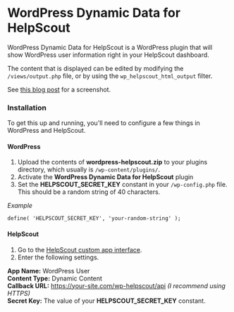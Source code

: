WordPress Dynamic Data for HelpScout
=============

WordPress Dynamic Data for HelpScout is a WordPress plugin that will show WordPress user information right in your HelpScout dashboard.

The content that is displayed can be edited by modifying the `/views/output.php` file, or by using the `wp_helpscout_html_output` filter.

See [this blog post](https://verygoodplugins.com/fun/wordpress-dynamic-data-for-helpscout/) for a screenshot.


### Installation

To get this up and running, you'll need to configure a few things in WordPress and HelpScout.

#### WordPress

1. Upload the contents of **wordpress-helpscout.zip** to your plugins directory, which usually is `/wp-content/plugins/`.
1. Activate the **WordPress Dynamic Data for HelpScout** plugin
1. Set the **HELPSCOUT_SECRET_KEY** constant in your `/wp-config.php` file. This should be a random string of 40 characters.


_Example_

`
define( 'HELPSCOUT_SECRET_KEY', 'your-random-string' );
`

#### HelpScout

1. Go to the [HelpScout custom app interface](https://secure.helpscout.net/apps/custom/).
1. Enter the following settings.

**App Name:** WordPress User<br />
**Content Type:** Dynamic Content<br />
**Callback URL:** https://your-site.com/wp-helpscout/api _(I recommend using HTTPS)_ <br />
**Secret Key:** The value of your **HELPSCOUT_SECRET_KEY** constant.